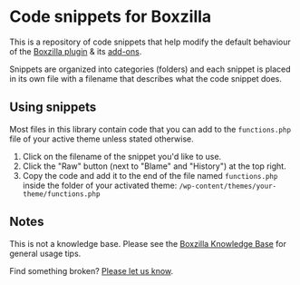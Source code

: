Code snippets for Boxzilla
==========================

This is a repository of code snippets that help modify the default behaviour of the [Boxzilla plugin](https://boxzillaplugin.com/) &amp; its [add-ons](https://boxzillaplugin.com/add-ons/).

Snippets are organized into categories (folders) and each snippet is placed in its own file with a filename that describes what the code snippet does.

## Using snippets

Most files in this library contain code that you can add to the `functions.php` file of your active theme unless stated otherwise. 

1. Click on the filename of the snippet you'd like to use.
2. Click the "Raw" button (next to "Blame" and "History") at the top right.
3. Copy the code and add it to the end of the file named `functions.php` inside the folder of your activated theme: `/wp-content/themes/your-theme/functions.php` 

## Notes

This is not a knowledge base. Please see the [Boxzilla Knowledge Base](https://kb.boxzillaplugin.com/) for general usage tips.

Find something broken? [Please let us know](https://github.com/ibericode/boxzilla-snippets/issues).